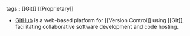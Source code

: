 tags:: [[Git]] [[Proprietary]]

- [GitHub](https://github.com/) is a web-based platform for [[Version Control]] using [[Git]], facilitating collaborative software development and code hosting.